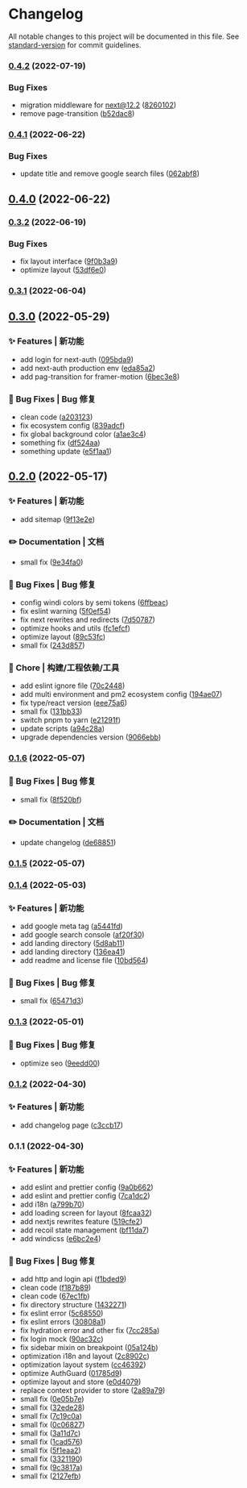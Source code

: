 # Changelog

All notable changes to this project will be documented in this file. See [standard-version](https://github.com/conventional-changelog/standard-version) for commit guidelines.

### [0.4.2](https://github.com/anguer/resemi-admin/compare/v0.4.1...v0.4.2) (2022-07-19)


### Bug Fixes

* migration middleware for next@12.2 ([8260102](https://github.com/anguer/resemi-admin/commit/826010239fffd1805c051c20f822e96f1d7eba8c))
* remove page-transition ([b52dac8](https://github.com/anguer/resemi-admin/commit/b52dac8442cc725636cf408b556bfab5ca397565))

### [0.4.1](https://github.com/resemi/resemi-admin/compare/v0.4.0...v0.4.1) (2022-06-22)


### Bug Fixes

* update title and remove google search files ([062abf8](https://github.com/resemi/resemi-admin/commit/062abf8cb89c59f2b20df3522b5be480718402de))

## [0.4.0](https://github.com/resemi/resemi-admin/compare/v0.3.2...v0.4.0) (2022-06-22)

### [0.3.2](https://github.com/resemi/resemi-admin/compare/v0.3.1...v0.3.2) (2022-06-19)


### Bug Fixes

* fix layout interface ([9f0b3a9](https://github.com/resemi/resemi-admin/commit/9f0b3a937e7c47b3229021c86688f983e5a40ebf))
* optimize layout ([53df6e0](https://github.com/resemi/resemi-admin/commit/53df6e08c282dc2ded1a50c0568efbfbb1b8f604))

### [0.3.1](https://github.com/resemi/resemi-admin/compare/v0.3.0...v0.3.1) (2022-06-04)

## [0.3.0](https://github.com/resemi/resemi-admin/compare/v0.2.0...v0.3.0) (2022-05-29)


### ✨ Features | 新功能

* add login for next-auth ([095bda9](https://github.com/resemi/resemi-admin/commit/095bda9d98a6f891d2c0eb6e2c43ba937509ba9c))
* add next-auth production env ([eda85a2](https://github.com/resemi/resemi-admin/commit/eda85a2e55cb52453d28a5223ce16af9d79e09cb))
* add pag-transition for framer-motion ([6bec3e8](https://github.com/resemi/resemi-admin/commit/6bec3e8f1bcab910d82f29ec3c0ffc7acb3199dd))


### 🐛 Bug Fixes | Bug 修复

* clean code ([a203123](https://github.com/resemi/resemi-admin/commit/a20312312a4905031d4b9454880bb3b92a8415d7))
* fix ecosystem config ([839adcf](https://github.com/resemi/resemi-admin/commit/839adcf829bde1eba22416c559add7faf245d6ee))
* fix global background color ([a1ae3c4](https://github.com/resemi/resemi-admin/commit/a1ae3c4f25994126de962174b7a3d9ae05d0148c))
* something fix ([df524aa](https://github.com/resemi/resemi-admin/commit/df524aa0161dad9ed757d83a1bba2df4540dd4e6))
* something update ([e5f1aa1](https://github.com/resemi/resemi-admin/commit/e5f1aa15153cfb93119b09246847e2d0c5b5b5d4))

## [0.2.0](https://github.com/resemi/resemi-admin/compare/v0.1.6...v0.2.0) (2022-05-17)


### ✨ Features | 新功能

* add sitemap ([9f13e2e](https://github.com/resemi/resemi-admin/commit/9f13e2ed812d265a52b51776b9eaa0ed4dd45aff))


### ✏️ Documentation | 文档

* small fix ([9e34fa0](https://github.com/resemi/resemi-admin/commit/9e34fa0f2fee7d92d251243f2a3b77137d68b966))


### 🐛 Bug Fixes | Bug 修复

* config windi colors by semi tokens ([6ffbeac](https://github.com/resemi/resemi-admin/commit/6ffbeacf6d2cf7acf2356ef43ea324bcace8c206))
* fix eslint warning ([5f0ef54](https://github.com/resemi/resemi-admin/commit/5f0ef54d4707839e2aa2b945b63553aa1d5ffd76))
* fix next rewrites and redirects ([7d50787](https://github.com/resemi/resemi-admin/commit/7d5078701645ecc6f00560daffe4803289cafa6c))
* optimize hooks and utils ([fc1efcf](https://github.com/resemi/resemi-admin/commit/fc1efcfa5acf131f3ab095b7f2c8f126cb300ebc))
* optimize layout ([89c53fc](https://github.com/resemi/resemi-admin/commit/89c53fc2e5e42a3b893b74a0538dc6d91357dd7b))
* small fix ([243d857](https://github.com/resemi/resemi-admin/commit/243d8574fbe50d244c01292f919e2884e9855b38))


### 🚀 Chore | 构建/工程依赖/工具

* add eslint ignore file ([70c2448](https://github.com/resemi/resemi-admin/commit/70c244854cdd99efc3562656a119b0222873d44e))
* add multi environment and pm2 ecosystem config ([194ae07](https://github.com/resemi/resemi-admin/commit/194ae07a5c99921a6a276ddbaa430137befbb7dc))
* fix type/react version ([eee75a6](https://github.com/resemi/resemi-admin/commit/eee75a649af93f20d0f8f2dc33a8dad249097a2b))
* small fix ([131bb33](https://github.com/resemi/resemi-admin/commit/131bb331b41c90356832f05432c73863e0fe3ea9))
* switch pnpm to yarn ([e21291f](https://github.com/resemi/resemi-admin/commit/e21291fb8d665fad8c00a54a12633c377591e2df))
* update scripts ([a94c28a](https://github.com/resemi/resemi-admin/commit/a94c28a48d6619fe27a82b5e0fde1c182fb672f6))
* upgrade dependencies version ([9066ebb](https://github.com/resemi/resemi-admin/commit/9066ebbe339f8ec747a277de448ffd171176fd4c))

### [0.1.6](https://github.com/resemi/resemi-admin/compare/v0.1.5...v0.1.6) (2022-05-07)


### 🐛 Bug Fixes | Bug 修复

* small fix ([8f520bf](https://github.com/resemi/resemi-admin/commit/8f520bf57fe501acd23ad6b6ec133a1a0409468e))


### ✏️ Documentation | 文档

* update changelog ([de68851](https://github.com/resemi/resemi-admin/commit/de68851498307988a2aa3c0040a45809aee752b5))

### [0.1.5](https://github.com/resemi/resemi-admin/compare/v0.1.4...v0.1.5) (2022-05-07)

### [0.1.4](https://github.com/resemi/resemi-admin/compare/v0.1.3...v0.1.4) (2022-05-03)


### ✨ Features | 新功能

* add google meta tag ([a5441fd](https://github.com/resemi/resemi-admin/commit/a5441fd877ec39734555e70f6dea8d3dd57bd2ae))
* add google search console ([af20f30](https://github.com/resemi/resemi-admin/commit/af20f30c91aa398c29790df7d280d5f171cce6d0))
* add landing directory ([5d8ab11](https://github.com/resemi/resemi-admin/commit/5d8ab11615d171d5642b5ec373d63778e9f7915b))
* add landing directory ([136ea41](https://github.com/resemi/resemi-admin/commit/136ea415842c148d56453d35abcb78e309be5b89))
* add readme and license file ([10bd564](https://github.com/resemi/resemi-admin/commit/10bd564f323575ebab4e4169a79d57ba57af10ec))


### 🐛 Bug Fixes | Bug 修复

* small fix ([65471d3](https://github.com/resemi/resemi-admin/commit/65471d38fa09f6f8794158378a0a161fc27ad27d))

### [0.1.3](https://github.com/resemi/resemi-admin/compare/v0.1.2...v0.1.3) (2022-05-01)


### 🐛 Bug Fixes | Bug 修复

* optimize seo ([9eedd00](https://github.com/resemi/resemi-admin/commit/9eedd00eae182fc73e5204abd59b910d5c5c2889))

### [0.1.2](https://github.com/resemi/resemi-admin/compare/v0.1.1...v0.1.2) (2022-04-30)


### ✨ Features | 新功能

* add changelog page ([c3ccb17](https://github.com/resemi/resemi-admin/commit/c3ccb170025a8e92807b3792624ce630416c37e4))

### 0.1.1 (2022-04-30)


### ✨ Features | 新功能

* add eslint and prettier config ([9a0b662](https://github.com/resemi/resemi-admin/commit/9a0b6624e3e0558af05e8597c771725268fdf42a))
* add eslint and prettier config ([7ca1dc2](https://github.com/resemi/resemi-admin/commit/7ca1dc23bd7b7aecc62dcd3914db3e3d19817851))
* add i18n ([a799b70](https://github.com/resemi/resemi-admin/commit/a799b70a40aeab12a5500525edffed74cf151522))
* add loading screen for layout ([8fcaa32](https://github.com/resemi/resemi-admin/commit/8fcaa322a891eccc2568cb55e71d4d1c5f995598))
* add nextjs rewrites feature ([519cfe2](https://github.com/resemi/resemi-admin/commit/519cfe28ce9fe5a8ec64048a22ca9db1e554316f))
* add recoil state management ([bf11da7](https://github.com/resemi/resemi-admin/commit/bf11da71b13bf735bf38cbbd536950d3239d792e))
* add windicss ([e6bc2e4](https://github.com/resemi/resemi-admin/commit/e6bc2e46f1ca9dc29ed000c7a2a685769508c3d6))


### 🐛 Bug Fixes | Bug 修复

* add http and login api ([f1bded9](https://github.com/resemi/resemi-admin/commit/f1bded925438871dc2ad896b7c2dfbccb2267f7b))
* clean code ([f187b89](https://github.com/resemi/resemi-admin/commit/f187b8960f335606f64718a290b01515a4a71ff5))
* clean code ([67ec1fb](https://github.com/resemi/resemi-admin/commit/67ec1fbf507858c555d07a6644e347c84ac885b3))
* fix directory structure ([1432271](https://github.com/resemi/resemi-admin/commit/1432271b319d0bf58b08097f535ca94cfca15d4b))
* fix eslint error ([5c68550](https://github.com/resemi/resemi-admin/commit/5c68550d23bc7302f4a6ede416db7877ab77b967))
* fix eslint errors ([30808a1](https://github.com/resemi/resemi-admin/commit/30808a1dcb62f52340848f99efda29df0f26a64b))
* fix hydration error and other fix ([7cc285a](https://github.com/resemi/resemi-admin/commit/7cc285aa216a8ae5eab89b34c1305b13f632d954))
* fix login mock ([90ac32c](https://github.com/resemi/resemi-admin/commit/90ac32c7be44c14088a51ff60e89c0f2efa45667))
* fix sidebar mixin on breakpoint ([05a124b](https://github.com/resemi/resemi-admin/commit/05a124bfd6c826f56875a2c6299f0c9ba37d69ab))
* optimization i18n and layout ([2c8902c](https://github.com/resemi/resemi-admin/commit/2c8902c59d2ee1cc5ad22bdd1ef45e7580ff210c))
* optimization layout system ([cc46392](https://github.com/resemi/resemi-admin/commit/cc463927745e31ad986a3e86fb30dafa61f115e6))
* optimize AuthGuard ([01785d9](https://github.com/resemi/resemi-admin/commit/01785d94655d91fd05bf5fcfa666ef7898fea510))
* optimize layout and store ([e0d4079](https://github.com/resemi/resemi-admin/commit/e0d4079d5abe403ccbff2f965e6626364e41dbfe))
* replace context provider to store ([2a89a79](https://github.com/resemi/resemi-admin/commit/2a89a799dcc67e91d86edeb7e5d32c12ce209b67))
* small fix ([0e05b7e](https://github.com/resemi/resemi-admin/commit/0e05b7ed941d631ceb5db32a1963f2be25b0ba8b))
* small fix ([32ede28](https://github.com/resemi/resemi-admin/commit/32ede2889565b108b530da0a198463b0d64128f0))
* small fix ([7c19c0a](https://github.com/resemi/resemi-admin/commit/7c19c0adaba643d57262783955ddfbbc5cf004c3))
* small fix ([0c06827](https://github.com/resemi/resemi-admin/commit/0c06827af46e1cbf47c9b2b0439a319c15605f31))
* small fix ([3a11d7c](https://github.com/resemi/resemi-admin/commit/3a11d7cbfc6c3b27de9a0080d8b2adcbaf148900))
* small fix ([1cad576](https://github.com/resemi/resemi-admin/commit/1cad576938b7974b510e5ae7b048d98428e6f4f4))
* small fix ([5f1eaa2](https://github.com/resemi/resemi-admin/commit/5f1eaa2d6c367af630fee11708f882089e1b6e04))
* small fix ([3321190](https://github.com/resemi/resemi-admin/commit/33211909ccbc6aed63903912fc3bdd03342ec6e8))
* small fix ([9c3817a](https://github.com/resemi/resemi-admin/commit/9c3817aca187daec911ff8511ff3a83fd85f02e2))
* small fix ([2127efb](https://github.com/resemi/resemi-admin/commit/2127efbcd4c5b663830aa8d5fcf7c896ea5a006c))
